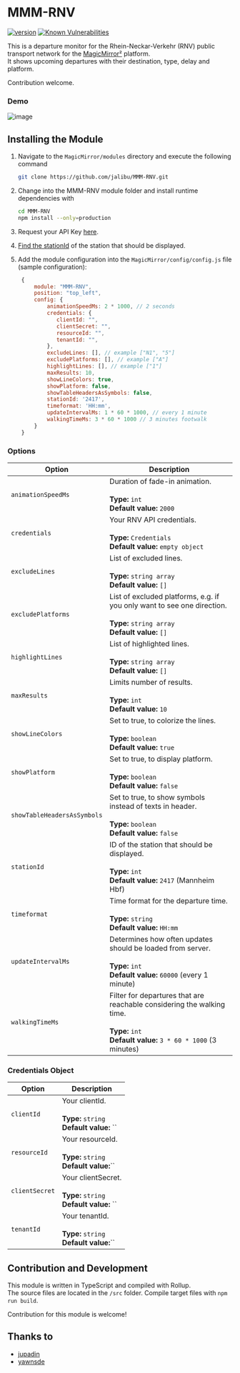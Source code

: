 # MMM-RNV

[![version](https://img.shields.io/github/package-json/v/jalibu/MMM-RNV)](https://github.com/jalibu/MMM-RNV/releases) [![Known Vulnerabilities](https://snyk.io/test/github/jalibu/MMM-RNV/badge.svg?targetFile=package.json)](https://snyk.io/test/github/jalibu/MMM-RNV?targetFile=package.json)

This is a departure monitor for the Rhein-Neckar-Verkehr (RNV) public transport network for the [MagicMirror²](https://magicmirror.builders/) platform.  
It shows upcoming departures with their destination, type, delay and platform.

Contribution welcome.

### Demo

![image](https://user-images.githubusercontent.com/25933231/133120000-fa4ea8d3-5cc4-43c6-b23c-216a9d890988.png)

## Installing the Module

1. Navigate to the `MagicMirror/modules` directory and execute the following command

   ```sh
   git clone https://github.com/jalibu/MMM-RNV.git
   ```

2. Change into the MMM-RNV module folder and install runtime dependencies with

   ```sh
   cd MMM-RNV
   npm install --only=production
   ```

3. Request your API Key [here](https://opendata.rnv-online.de/datahub-api).

4. [Find the stationId](https://rnvopendataportalpublic.blob.core.windows.net/public/openDataPortal/liniengruppen_mit_haltestellenreferenz.json) of the station that should be displayed.

5. Add the module configuration into the `MagicMirror/config/config.js` file (sample configuration):

   ```javascript
    {
        module: "MMM-RNV",
        position: "top_left",
        config: {
            animationSpeedMs: 2 * 1000, // 2 seconds
            credentials: {
               clientId: "",
               clientSecret: "",
               resourceId: "",
               tenantId: "",
            },
            excludeLines: [], // example ["N1", "5"]
            excludePlatforms: [], // example ["A"]
            highlightLines: [], // example ["1"]
            maxResults: 10,
            showLineColors: true,
            showPlatform: false,
            showTableHeadersAsSymbols: false,
            stationId: '2417',
            timeformat: 'HH:mm',
            updateIntervalMs: 1 * 60 * 1000, // every 1 minute
            walkingTimeMs: 3 * 60 * 1000 // 3 minutes footwalk
        }
    }
   ```

### Options

| Option                      | Description                                                                                                                                       |
| --------------------------- | ------------------------------------------------------------------------------------------------------------------------------------------------- |
| `animationSpeedMs`          | Duration of fade-in animation. <br><br>**Type:** `int` <br> **Default value:** `2000`                                                             |
| `credentials`               | Your RNV API credentials. <br><br>**Type:** `Credentials` <br> **Default value:** `empty object`                                                  |
| `excludeLines`              | List of excluded lines. <br><br>**Type:** `string array` <br> **Default value:** `[]`                                                             |
| `excludePlatforms`          | List of excluded platforms, e.g. if you only want to see one direction. <br><br>**Type:** `string array` <br> **Default value:** `[]`             |
| `highlightLines`            | List of highlighted lines. <br><br>**Type:** `string array` <br> **Default value:** `[]`                                                          |
| `maxResults`                | Limits number of results. <br><br>**Type:** `int` <br> **Default value:** `10`                                                                    |
| `showLineColors`            | Set to true, to colorize the lines. <br><br>**Type:** `boolean` <br> **Default value:** `true`                                                    |
| `showPlatform`              | Set to true, to display platform. <br><br>**Type:** `boolean` <br> **Default value:** `false`                                                     |
| `showTableHeadersAsSymbols` | Set to true, to show symbols instead of texts in header. <br><br>**Type:** `boolean` <br> **Default value:** `false`                              |
| `stationId`                 | ID of the station that should be displayed.<br><br>**Type:** `int` <br> **Default value:** `2417` (Mannheim Hbf)                                  |
| `timeformat`                | Time format for the departure time. <br><br>**Type:** `string` <br> **Default value:** `HH:mm`                                                    |
| `updateIntervalMs`          | Determines how often updates should be loaded from server. <br><br>**Type:** `int` <br> **Default value:** `60000` (every 1 minute)               |
| `walkingTimeMs`             | Filter for departures that are reachable considering the walking time.<br><br>**Type:** `int` <br> **Default value:** `3 * 60 * 1000` (3 minutes) |

### Credentials Object

| Option         | Description                                                              |
| -------------- | ------------------------------------------------------------------------ |
| `clientId`     | Your clientId. <br><br>**Type:** `string` <br> **Default value:** ``     |
| `resourceId`   | Your resourceId. <br><br>**Type:** `string` <br> **Default value:**``    |
| `clientSecret` | Your clientSecret. <br><br>**Type:** `string` <br> **Default value:** `` |
| `tenantId`     | Your tenantId. <br><br>**Type:** `string` <br> **Default value:**``      |

## Contribution and Development

This module is written in TypeScript and compiled with Rollup.  
The source files are located in the `/src` folder.
Compile target files with `npm run build`.

Contribution for this module is welcome!

## Thanks to

- [jupadin](https://github.com/jupadin)
- [yawnsde](https://github.com/yawnsde)
